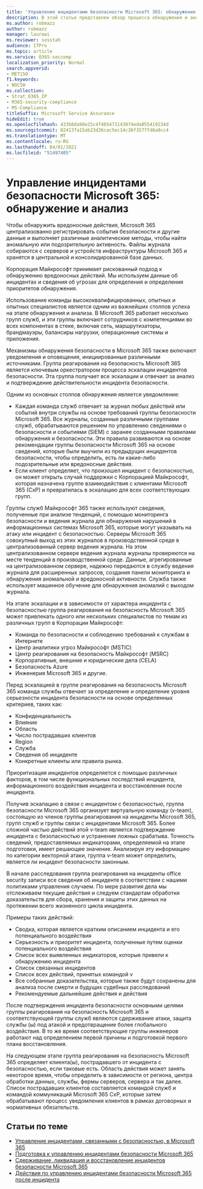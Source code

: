 ```yaml
---
title: 'Управление инцидентами безопасности Microsoft 365: обнаружение и анализ'
description: В этой статье представлен обзор процесса обнаружения и анализа инцидентов безопасности в Microsoft 365.
ms.author: robmazz
author: robmazz
manager: laurawi
ms.reviewer: sosstah
audience: ITPro
ms.topic: article
ms.service: O365-seccomp
localization_priority: Normal
search.appverid:
- MET150
f1.keywords:
- NOCSH
ms.collection:
- Strat_O365_IP
- M365-security-compliance
- MS-Compliance
titleSuffix: Microsoft Service Assurance
hideEdit: true
ms.openlocfilehash: 433b8da98e25c4f465473143074eda055419234d
ms.sourcegitcommit: 024137a15ab23d26cac5ec14c36f3577fd8a0cc4
ms.translationtype: MT
ms.contentlocale: ru-RU
ms.lasthandoff: 04/01/2021
ms.locfileid: "51497405"
---
```

# <a name="microsoft-365-security-incident-management-detection-and-analysis"></a>Управление инцидентами безопасности Microsoft 365: обнаружение и анализ

Чтобы обнаружить вредоносные действия, Microsoft 365 централизованно регистрировать события безопасности и другие данные и выполняет различные аналитические методы, чтобы найти аномальную или подозрительную активность. Файлы журнала собираются с серверов и устройств инфраструктуры Microsoft 365 и хранятся в центральной и консолидированной базе данных.

Корпорация Майкрософт принимает рискованный подход к обнаружению вредоносных действий. Мы используем данные об инцидентах и сведения об угрозах для определения и определения приоритетов обнаружения.

Использование команды высококвалифицированных, опытных и опытных специалистов является одним из важнейших столпов успеха на этапе обнаружения и анализа. В Microsoft 365 работает несколько групп служб, и эти группы включают сотрудников с компетенциями во всех компонентах в стеке, включая сеть, маршрутизаторы, брандмауэры, балансиры нагрузки, операционные системы и приложения.

Механизмы обнаружения безопасности в Microsoft 365 также включают уведомления и оповещения, инициированные различными источниками. Группа реагирования на безопасность Microsoft 365 является ключевым оркестратором процесса эскалации инцидентов безопасности. Эта группа получает все эскалации и отвечает за анализ и подтверждение действительности инцидента безопасности.

Одним из основных столпов обнаружения является уведомление:

- Каждая команда служб отвечает за журнал любых действий или событий внутри службы на основе требований группы безопасности Microsoft 365. Все журналы, созданные различными группами служб, обрабатываются решением по управлению сведениями о безопасности и событиями (SIEM) с заранее созданными правилами обнаружения и безопасности. Эти правила развиваются на основе рекомендации группы безопасности Microsoft 365 на основе сведений, которые были выучили из предыдущих инцидентов безопасности, чтобы определить, есть ли какие-либо подозрительные или вредоносные действия.
- Если клиент определяет, что произошел инцидент с безопасностью, он может открыть случай поддержки с Корпорацией Майкрософт, которая назначена группе взаимодействия с клиентами Microsoft 365 (CxP) и превратилась в эскалацию для всех соответствующих групп.

Группы служб Майкрософт 365 также используют сведения, полученные при анализе тенденций, с помощью мониторинга безопасности и ведения журнала для обнаружения нарушений в информационных системах Microsoft 365, которые могут указывать на атаку или инцидент с безопасностью. Серверы Microsoft 365 совокупный выход из этих журналов в производственной среде в централизованный сервер ведения журнала. На этом централизованном сервере ведения журнала журналы проверяются на месте тенденций в производственной среде. Данные, агрегированные на централизованном сервере, надежно передаются в службу ведения журнала для расширенных запросов, создания панели мониторинга и обнаружения аномальной и вредоносной активности. Служба также использует машинное обучение для обнаружения аномалий с выходом журнала.

На этапе эскалации и в зависимости от характера инцидента с безопасностью группа реагирования на безопасность Microsoft 365 может привлекать одного или нескольких специалистов по темам из различных групп в Корпорации Майкрософт:

- Команда по безопасности и соблюдению требований к службам в Интернете
- Центр аналитики угроз Майкрософт (MSTIC)
- Центр реагирования на безопасность Майкрософт (MSRC)
- Корпоративные, внешние и юридические дела (CELA)
- Безопасность Azure
- Инженерия Microsoft 365 и другие.

Перед эскалацией в группе реагирования на безопасность Microsoft 365 команда службы отвечает за определение и определение уровня серьезности инцидента безопасности на основе определенных критериев, таких как:

- Конфиденциальность
- Влияние
- Область
- Число пострадавших клиентов
- Region
- Служба
- Сведения об инциденте
- Конкретные клиенты или правила рынка.

Приоритизация инцидентов определяется с помощью различных факторов, в том числе функциональных последствий инцидента, информационного воздействия инцидента и восстановления после инцидента.

Получив эскалацию в связи с инцидентом с безопасностью, группа безопасности Microsoft 365 организует виртуальную команду (v-team), состоящую из членов группы реагирования на инциденты Microsoft 365, групп служб и группы связи с инцидентами Microsoft 365. Более сложной частью действий этой v-team является подтверждение инцидента с безопасностью и устранение ложных срабатыва. Точность сведений, предоставляемых индикаторами, определяемой на этапе подготовки, имеет решающее значение. Анализируя эту информацию по категории векторной атаки, группа v-team может определить, является ли инцидент безопасности законным.

В начале расследования группа реагирования на инциденты office security записи все сведения об инциденте в соответствии с нашими политиками управления случаем. По мере развития дела мы отслеживаем текущие действия и следуем стандартам обработки доказательств для сбора, хранения и защиты этих данных на протяжении всего жизненного цикла инцидента.

Примеры таких действий:

- Сводка, которая является кратким описанием инцидента и его потенциального воздействия
- Серьезность и приоритет инцидента, полученные путем оценки потенциального воздействия
- Список всех выявленных индикаторов, которые привели к обнаружению инцидента
- Список связанных инцидентов
- Список всех действий, принятых командой v
- Все собранные доказательства, которые также будут сохранены для анализа после смерти и будущих судебных расследований
- Рекомендуемые дальнейшие действия и действия

После подтверждения инцидента безопасности основными целями группы реагирования на безопасность Microsoft 365 и соответствующей группы служб являются сдерживание атаки, защита службы (ы) под атакой и предотвращение более глобального воздействия. В то же время соответствующие группы инженеров работают над определением первой причины и подготовкой первого плана восстановления.

На следующем этапе группа реагирования на безопасность Microsoft 365 определяет клиента(ы), пострадавшего от инцидента с безопасностью, если таковые есть. Область действия может занять некоторое время, чтобы определить в зависимости от региона, центра обработки данных, службы, фермы серверов, сервера и так далее. Список пострадавших клиентов составляется командой служб и командой коммуникаций Microsoft 365 CxP, которые затем обрабатывают процесс уведомления клиентов в рамках договорных и нормативных обязательств.

## <a name="related-articles"></a>Статьи по теме

- [Управление инцидентами, связанными с безопасностью, в Microsoft 365 ](assurance-security-incident-management.md)
- [Подготовка к управлению инцидентами безопасности Microsoft 365](assurance-sim-preparation.md)
- [Сдерживание, ликвидация и восстановление инцидентов безопасности Microsoft 365](assurance-sim-containment-eradication-recovery.md)
- [Действия по управлению инцидентами безопасности Microsoft 365 после инцидента](assurance-sim-post-incident-activity.md)
